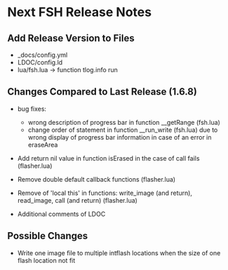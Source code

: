 # Next FSH Release Notes

## Add Release Version to Files

- _docs/config.yml
- LDOC/config.ld
- lua/fsh.lua -> function tlog.info run

## Changes Compared to Last Release (1.6.8)

- bug fixes:
  - wrong description of progress bar in function __getRange (fsh.lua)
  - change order of statement in function __run_write (fsh.lua) due to wrong display of progress bar information in case of an error in eraseArea

- Add return nil value in function isErased in the case of call fails (flasher.lua)
- Remove double default callback functions (flasher.lua)
- Remove of 'local this' in functions: write_image (and return), read_image, call (and return) (flasher.lua)

- Additional comments of LDOC

## Possible Changes

- Write one image file to multiple intflash locations when the size of one flash location not fit
